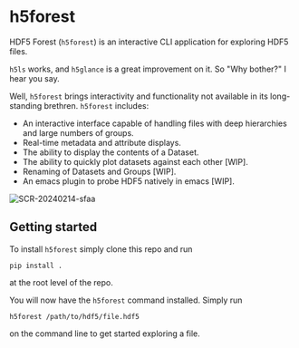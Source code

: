 # h5forest
HDF5 Forest (`h5forest`) is an interactive CLI application for exploring HDF5 files.

`h5ls` works, and `h5glance` is a great improvement on it. So "Why bother?" I hear you say. 

Well, `h5forest` brings interactivity and functionality not available in its long-standing brethren. `h5forest` includes:

- An interactive interface capable of handling files with deep hierarchies and large numbers of groups.
- Real-time metadata and attribute displays.
- The ability to display the contents of a Dataset.
- The ability to quickly plot datasets against each other [WIP].
- Renaming of Datasets and Groups [WIP].
- An emacs plugin to probe HDF5 natively in emacs [WIP].

![SCR-20240214-sfaa](https://github.com/WillJRoper/HDF5orest/assets/40025495/711ccd02-a3c0-479f-831a-9f26018ad708)

## Getting started

To install `h5forest` simply clone this repo and run

```
pip install .
```

at the root level of the repo.

You will now have the `h5forest` command installed. Simply run

```
h5forest /path/to/hdf5/file.hdf5
```

on the command line to get started exploring a file.

